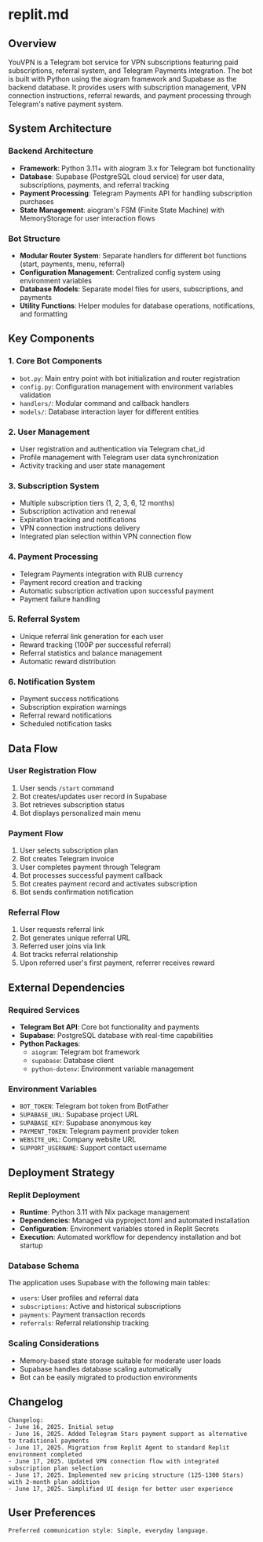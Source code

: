 # replit.md

## Overview

YouVPN is a Telegram bot service for VPN subscriptions featuring paid subscriptions, referral system, and Telegram Payments integration. The bot is built with Python using the aiogram framework and Supabase as the backend database. It provides users with subscription management, VPN connection instructions, referral rewards, and payment processing through Telegram's native payment system.

## System Architecture

### Backend Architecture
- **Framework**: Python 3.11+ with aiogram 3.x for Telegram bot functionality
- **Database**: Supabase (PostgreSQL cloud service) for user data, subscriptions, payments, and referral tracking
- **Payment Processing**: Telegram Payments API for handling subscription purchases
- **State Management**: aiogram's FSM (Finite State Machine) with MemoryStorage for user interaction flows

### Bot Structure
- **Modular Router System**: Separate handlers for different bot functions (start, payments, menu, referral)
- **Configuration Management**: Centralized config system using environment variables
- **Database Models**: Separate model files for users, subscriptions, and payments
- **Utility Functions**: Helper modules for database operations, notifications, and formatting

## Key Components

### 1. Core Bot Components
- `bot.py`: Main entry point with bot initialization and router registration
- `config.py`: Configuration management with environment variables validation
- `handlers/`: Modular command and callback handlers
- `models/`: Database interaction layer for different entities

### 2. User Management
- User registration and authentication via Telegram chat_id
- Profile management with Telegram user data synchronization
- Activity tracking and user state management

### 3. Subscription System
- Multiple subscription tiers (1, 2, 3, 6, 12 months)
- Subscription activation and renewal
- Expiration tracking and notifications
- VPN connection instructions delivery
- Integrated plan selection within VPN connection flow

### 4. Payment Processing
- Telegram Payments integration with RUB currency
- Payment record creation and tracking
- Automatic subscription activation upon successful payment
- Payment failure handling

### 5. Referral System
- Unique referral link generation for each user
- Reward tracking (100₽ per successful referral)
- Referral statistics and balance management
- Automatic reward distribution

### 6. Notification System
- Payment success notifications
- Subscription expiration warnings
- Referral reward notifications
- Scheduled notification tasks

## Data Flow

### User Registration Flow
1. User sends `/start` command
2. Bot creates/updates user record in Supabase
3. Bot retrieves subscription status
4. Bot displays personalized main menu

### Payment Flow
1. User selects subscription plan
2. Bot creates Telegram invoice
3. User completes payment through Telegram
4. Bot processes successful payment callback
5. Bot creates payment record and activates subscription
6. Bot sends confirmation notification

### Referral Flow
1. User requests referral link
2. Bot generates unique referral URL
3. Referred user joins via link
4. Bot tracks referral relationship
5. Upon referred user's first payment, referrer receives reward

## External Dependencies

### Required Services
- **Telegram Bot API**: Core bot functionality and payments
- **Supabase**: PostgreSQL database with real-time capabilities
- **Python Packages**:
  - `aiogram`: Telegram bot framework
  - `supabase`: Database client
  - `python-dotenv`: Environment variable management

### Environment Variables
- `BOT_TOKEN`: Telegram bot token from BotFather
- `SUPABASE_URL`: Supabase project URL
- `SUPABASE_KEY`: Supabase anonymous key
- `PAYMENT_TOKEN`: Telegram payment provider token
- `WEBSITE_URL`: Company website URL
- `SUPPORT_USERNAME`: Support contact username

## Deployment Strategy

### Replit Deployment
- **Runtime**: Python 3.11 with Nix package management
- **Dependencies**: Managed via pyproject.toml and automated installation
- **Configuration**: Environment variables stored in Replit Secrets
- **Execution**: Automated workflow for dependency installation and bot startup

### Database Schema
The application uses Supabase with the following main tables:
- `users`: User profiles and referral data
- `subscriptions`: Active and historical subscriptions
- `payments`: Payment transaction records
- `referrals`: Referral relationship tracking

### Scaling Considerations
- Memory-based state storage suitable for moderate user loads
- Supabase handles database scaling automatically
- Bot can be easily migrated to production environments

## Changelog

```
Changelog:
- June 16, 2025. Initial setup
- June 16, 2025. Added Telegram Stars payment support as alternative to traditional payments
- June 17, 2025. Migration from Replit Agent to standard Replit environment completed
- June 17, 2025. Updated VPN connection flow with integrated subscription plan selection
- June 17, 2025. Implemented new pricing structure (125-1300 Stars) with 2-month plan addition
- June 17, 2025. Simplified UI design for better user experience
```

## User Preferences

```
Preferred communication style: Simple, everyday language.
```
